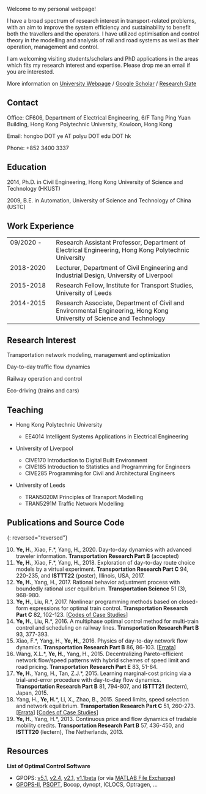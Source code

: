 
Welcome to my personal webpage!

I have a broad spectrum of research interest in transport-related problems, with an aim to improve the system efficiency and sustainability to benefit both the travellers and the operators.  I have utilized optimisation and control theory in the modelling and analysis of rail and road systems as well as their operation, management and control.

I am welcoming visiting students/scholars and PhD applications in the areas which fits my research interest and expertise. Please drop me an email if you are interested.

More information on [University Webpage](http://www.ee.polyu.edu.hk) / [Google Scholar](https://scholar.google.com/citations?user=6LrbJcYAAAAJ) / [Research Gate](https://www.researchgate.net/profile/Hongbo_Ye)

## Contact

Office: CF606, Department of Electrical Engineering, 6/F Tang Ping Yuan Building, Hong Kong Polytechnic University, Kowloon, Hong Kong

Email: hongbo DOT ye AT polyu DOT edu DOT hk

Phone: +852 3400 3337

    
## Education

2014, Ph.D. in Civil Engineering, Hong Kong University of Science and Technology (HKUST)

2009, B.E. in Automation, University of Science and Technology of China (USTC)

## Work Experience

<table style="width: 100%; border: none;">
  <colgroup>
    <col style="width: 120px; border: none;">
    <col>
  </colgroup>
    
  <tr valign="top" style="border: none;">
    <td style="border: none;"> 09/2020 - </td>
    <td style="border: none;"> Research Assistant Professor, Department of Electrical Engineering, Hong Kong Polytechnic University </td>
  </tr>
  <tr valign="top" style=" border: none;">
    <td style="border: none;"> 2018-2020 </td>
    <td style="border: none;"> Lecturer, Department of Civil Engineering and Industrial Design, University of Liverpool </td>
  </tr>
  <tr valign="top"  style=" border: none;">
    <td  style=" border: none;"> 2015-2018 </td>
    <td style=" border: none;"> Research Fellow, Institute for Transport Studies, University of Leeds </td>
  </tr>
  <tr valign="top" style=" border: none;">
    <td style=" border: none;"> 2014-2015 </td>
    <td style=" border: none;"> Research Associate, Department of Civil and Environmental Engineering, Hong Kong University of Science and Technology </td>
  </tr>
</table>

## Research Interest

Transportation network modeling, management and optimization

Day-to-day traffic flow dynamics

Railway operation and control

Eco-driving (trains and cars)

## Teaching

- Hong Kong Polytechnic University

    * EE4014 Intelligent Systems Applications in Electrical Engineering

- University of Liverpool
    
    * CIVE170 Introduction to Digital Built Environment
    * CIVE185 Introduction to Statistics and Programming for Engineers
    * CIVE285 Programming for Civil and Architectural Engineers

- University of Leeds
    
    * TRAN5020M Principles of Transport Modelling
    * TRAN5291M Traffic Network Modelling

## Publications and Source Code

{: reversed="reversed"}

10. **Ye, H.**, Xiao, F.\*, Yang, H., 2020. Day-to-day dynamics with advanced traveler information. **Transportation Research Part B** (accepted)
9. **Ye, H.**, Xiao, F.\*, Yang, H., 2018. Exploration of day-to-day route choice models by a virtual experiment. **Transportation Research Part C** 94, 220-235, and **ISTTT22** (poster), Illinois, USA, 2017.
8. **Ye, H.**, Yang, H., 2017. Rational behavior adjustment process with boundedly rational user equilibrium. **Transportation Science** 51 (3), 968-980. 
7. **Ye, H.**, Liu, R.\*, 2017. Nonlinear programming methods based on closed-form expressions for optimal train control. **Transportation Research Part C** 82, 102-123. [[Codes of Case Studies](docs/2017YL_codes.zip)]
6. **Ye, H.**, Liu, R.\*, 2016. A multiphase optimal control method for multi-train control and scheduling on railway lines. **Transportation Research Part B** 93, 377-393.
5. Xiao, F.\*, Yang, H., **Ye, H.**, 2016. Physics of day-to-day network flow dynamics. **Transportation Research Part B** 86, 86-103. [[Errata](docs/2016XYY_Errata.pdf)]
4. Wang, X.L.\*, **Ye, H.**, Yang, H., 2015. Decentralizing Pareto-efficient network flow/speed patterns with hybrid schemes of speed limit and road pricing. **Transportation Research Part E** 83, 51-64.
3. **Ye, H.**, Yang, H., Tan, Z.J.\*, 2015. Learning marginal-cost pricing via a trial-and-error procedure with day-to-day flow dynamics. **Transportation Research Part B** 81, 794-807, and **ISTTT21** (lectern), Japan, 2015. 
2. Yang, H., **Ye, H.**\*, Li, X., Zhao, B., 2015. Speed limits, speed selection and network equilibrium. **Transportation Research Part C** 51, 260-273. [[Errata](docs/2015YYLZ_Errata.txt)] [[Codes of Case Studies](docs/2015YYLZ_codes.zip)]
1. <strong>Ye, H.</strong>, Yang, H.\*, 2013. Continuous price and flow dynamics of tradable mobility credits. **Transportation Research Part B** 57, 436-450, and **ISTTT20** (lectern), The Netherlands, 2013.


## Resources

**List of Optimal Control Software**
- GPOPS: [v5.1](docs/GPOPS/gpops51.zip), [v2.4](docs/GPOPS/gpops24.zip), [v2.1](docs/GPOPS/gpops21.tgz), [v1.1beta](docs/GPOPS/gpops1-1beta.zip) (or via [MATLAB File Exchange](http://mathworks.com/matlabcentral/fileexchange/21729-gpops))
- [GPOPS-II](http://www.gpops2.com/), [PSOPT](http://www.psopt.org), Bocop, dynopt, ICLOCS, Optragen, ...

